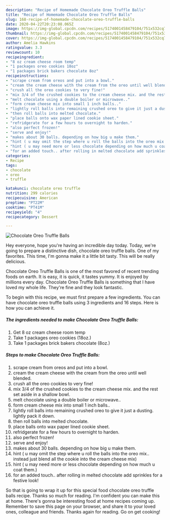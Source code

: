 ```yaml
---
description: "Recipe of Homemade Chocolate Oreo Truffle Balls"
title: "Recipe of Homemade Chocolate Oreo Truffle Balls"
slug: 168-recipe-of-homemade-chocolate-oreo-truffle-balls
date: 2020-04-22T20:23:08.065Z
image: https://img-global.cpcdn.com/recipes/5174001458479104/751x532cq70/chocolate-oreo-truffle-balls-recipe-main-photo.jpg
thumbnail: https://img-global.cpcdn.com/recipes/5174001458479104/751x532cq70/chocolate-oreo-truffle-balls-recipe-main-photo.jpg
cover: https://img-global.cpcdn.com/recipes/5174001458479104/751x532cq70/chocolate-oreo-truffle-balls-recipe-main-photo.jpg
author: Amelia Hawkins
ratingvalue: 3.3
reviewcount: 10
recipeingredient:
- "8 oz cream cheese room temp"
- "1 packages oreo cookies 18oz"
- "1 packages brick bakers chocolate 8oz"
recipeinstructions:
- "scrape cream from oreos and put into a bowl."
- "cream the cream cheese with the cream from the oreo until well blended."
- "crush all the oreo cookies to very fine!"
- "mix 3/4 of the crushed cookies to the cream cheese mix. and the rest set aside in a shallow bowl."
- "melt chocolate using a double boiler or microwave.."
- "form cream cheese mix into small 1 inch balls.."
- "lightly roll balls into remaining crushed oreo to give it just a dusting. lightly pack it down."
- "then roll balls into melted chocolate."
- "place balls onto wax paper lined cookie sheet."
- "refridgerate for a few hours to overnight to harden."
- "also perfect frozen!"
- "serve and enjoy!"
- "makes about 30 balls. depending on how big u make them."
- "hint ( u may omit the step where u roll the balls into the oreo mix.. instead just blend all the cookie into the cream cheese mix)"
- "hint ( u may need more or less chocolate depending on how much u coat them.)"
- "for an added touch.. after rolling in melted chocolate add sprinkles for a festive look!"
categories:
- Recipe
tags:
- chocolate
- oreo
- truffle

katakunci: chocolate oreo truffle 
nutrition: 299 calories
recipecuisine: American
preptime: "PT22M"
cooktime: "PT41M"
recipeyield: "4"
recipecategory: Dessert

---
```



![Chocolate Oreo Truffle Balls](https://img-global.cpcdn.com/recipes/5174001458479104/751x532cq70/chocolate-oreo-truffle-balls-recipe-main-photo.jpg)

Hey everyone, hope you're having an incredible day today. Today, we're going to prepare a distinctive dish, chocolate oreo truffle balls. One of my favorites. This time, I'm gonna make it a little bit tasty. This will be really delicious.



Chocolate Oreo Truffle Balls is one of the most favored of recent trending foods on earth. It is easy, it is quick, it tastes yummy. It is enjoyed by millions every day. Chocolate Oreo Truffle Balls is something that I have loved my whole life. They're fine and they look fantastic.


To begin with this recipe, we must first prepare a few ingredients. You can have chocolate oreo truffle balls using 3 ingredients and 16 steps. Here is how you can achieve it.

<!--inarticleads1-->

##### The ingredients needed to make Chocolate Oreo Truffle Balls:

1. Get 8 oz cream cheese room temp
1. Take 1 packages oreo cookies (18oz.)
1. Take 1 packages brick bakers chocolate (8oz.)




<!--inarticleads2-->

##### Steps to make Chocolate Oreo Truffle Balls:

1. scrape cream from oreos and put into a bowl.
1. cream the cream cheese with the cream from the oreo until well blended.
1. crush all the oreo cookies to very fine!
1. mix 3/4 of the crushed cookies to the cream cheese mix. and the rest set aside in a shallow bowl.
1. melt chocolate using a double boiler or microwave..
1. form cream cheese mix into small 1 inch balls..
1. lightly roll balls into remaining crushed oreo to give it just a dusting. lightly pack it down.
1. then roll balls into melted chocolate.
1. place balls onto wax paper lined cookie sheet.
1. refridgerate for a few hours to overnight to harden.
1. also perfect frozen!
1. serve and enjoy!
1. makes about 30 balls. depending on how big u make them.
1. hint ( u may omit the step where u roll the balls into the oreo mix.. instead just blend all the cookie into the cream cheese mix)
1. hint ( u may need more or less chocolate depending on how much u coat them.)
1. for an added touch.. after rolling in melted chocolate add sprinkles for a festive look!




So that is going to wrap it up for this special food chocolate oreo truffle balls recipe. Thanks so much for reading. I'm confident you can make this at home. There's gonna be interesting food at home recipes coming up. Remember to save this page on your browser, and share it to your loved ones, colleague and friends. Thanks again for reading. Go on get cooking!
